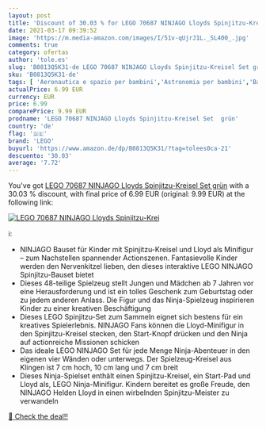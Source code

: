 ```yaml
---
layout: post
title: 'Discount of 30.03 % for LEGO 70687 NINJAGO Lloyds Spinjitzu-Krei'
date: 2021-03-17 09:39:52
image: 'https://m.media-amazon.com/images/I/51v-qUjrJ1L._SL400_.jpg'
comments: true
category: ofertas
author: 'tole.es'
slug: 'B0813Q5K31-de LEGO 70687 NINJAGO Lloyds Spinjitzu-Kreisel Set grün'
sku: 'B0813Q5K31-de'
tags: [ 'Aeronautica e spazio per bambini','Astronomia per bambini','Bauspielzeug & Konstruktionsspielzeug','Fantascienza','Fantascienza e Fantasy','Fantascienza, horror e fantasy per bambini','Fantascienza per bambini','Fantasy per bambini','Juegos de construcción para niños','Juguetes','Juguetes y juegos','Letteratura e narrativa per bambini','Libri','Libri per bambini','Scienze, natura e tecnologia per bambini','Spielzeug','lego', ]
actualPrice: 6.99 EUR
currency: EUR
price: 6.99
comparePrice: 9.99 EUR
prodname: 'LEGO 70687 NINJAGO Lloyds Spinjitzu-Kreisel Set  grün'
country: 'de'
flag: '🇩🇪'
brand: 'LEGO'
buyurl: 'https://www.amazon.de/dp/B0813Q5K31/?tag=tolees0ca-21'
descuento: '30.03'
average: '7.72'
---
```


You've got [LEGO 70687 NINJAGO Lloyds Spinjitzu-Kreisel Set  grün](https://www.amazon.de/dp/B0813Q5K31/?tag=tolees0ca-21) with a  30.03 % discount, with final price of 6.99 EUR (original: 9.99 EUR) at the following link:

[![LEGO 70687 NINJAGO Lloyds Spinjitzu-Krei](https://m.media-amazon.com/images/I/51v-qUjrJ1L._SL400_.jpg)](https://www.amazon.de/dp/B0813Q5K31/?tag=tolees0ca-21)

ℹ️:

- NINJAGO Bauset für Kinder mit Spinjitzu-Kreisel und Lloyd als Minifigur – zum Nachstellen spannender Actionszenen. Fantasievolle Kinder werden den Nervenkitzel lieben, den dieses interaktive LEGO NINJAGO Spinjitzu-Bauset bietet
- Dieses 48-teilige Spielzeug stellt Jungen und Mädchen ab 7 Jahren vor eine Herausforderung und ist ein tolles Geschenk zum Geburtstag oder zu jedem anderen Anlass. Die Figur und das Ninja-Spielzeug inspirieren Kinder zu einer kreativen Beschäftigung
- Dieses LEGO Spinjitzu-Set zum Sammeln eignet sich bestens für ein kreatives Spielerlebnis. NINJAGO Fans können die Lloyd-Minifigur in den Spinjitzu-Kreisel stecken, den Start-Knopf drücken und den Ninja auf actionreiche Missionen schicken
- Das ideale LEGO NINJAGO Set für jede Menge Ninja-Abenteuer in den eigenen vier Wänden oder unterwegs. Der Spielzeug-Kreisel aus Klingen ist 7 cm hoch, 10 cm lang und 7 cm breit
- Dieses Ninja-Spielset enthält einen Spinjitzu-Kreisel, ein Start-Pad und Lloyd als, LEGO Ninja-Minifigur. Kindern bereitet es große Freude, den NINJAGO Helden Lloyd in einen wirbelnden Spinjitzu-Meister zu verwandeln

[🛒 Check the deal!!](https://www.amazon.de/dp/B0813Q5K31/?tag=tolees0ca-21)
